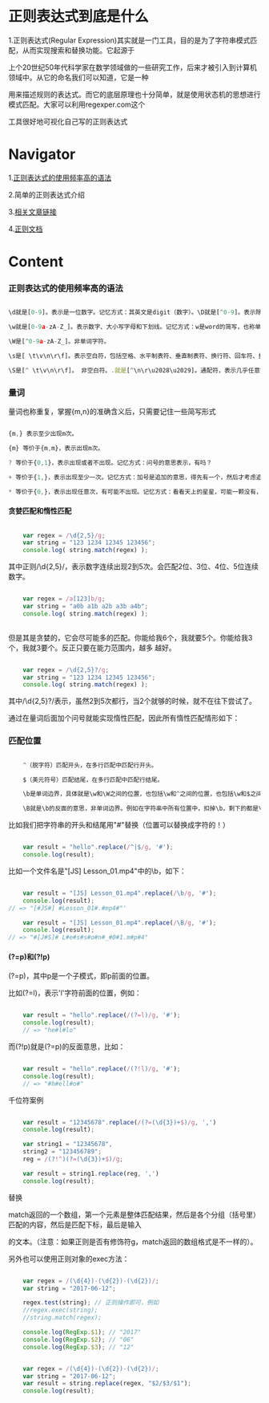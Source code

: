 # 正则表达式到底是什么

1.正则表达式(Regular Expression)其实就是一门工具，目的是为了字符串模式匹配，从而实现搜索和替换功能。它起源于

上个20世纪50年代科学家在数学领域做的一些研究工作，后来才被引入到计算机领域中。从它的命名我们可以知道，它是一种

用来描述规则的表达式。而它的底层原理也十分简单，就是使用状态机的思想进行模式匹配。大家可以利用regexper.com这个

工具很好地可视化自己写的正则表达式

# Navigator

1.[正则表达式的使用频率高的语法](#正则表达式的使用频率高的语法)

2.简单的正则表达式介绍

3.[相关文章链接](https://www.runoob.com/regexp/regexp-syntax.html)

4.[正则文档](https://juejin.im/post/5965943ff265da6c30653879)



# Content

### 正则表达式的使用频率高的语法

``` javascript

\d就是[0-9]。表示是一位数字。记忆方式：其英文是digit（数字）。\D就是[^0-9]。表示除数字外的任意字符。

\w就是[0-9a-zA-Z_]。表示数字、大小写字母和下划线。记忆方式：w是word的简写，也称单词字符。

\W是[^0-9a-zA-Z_]。非单词字符。

\s是[ \t\v\n\r\f]。表示空白符，包括空格、水平制表符、垂直制表符、换行符、回车符、换页符。记忆方式：s是space character的首字母。

\S是[^ \t\v\n\r\f]。 非空白符。.就是[^\n\r\u2028\u2029]。通配符，表示几乎任意字符。换行符、回车符、行分隔符和段分隔符除外。记忆方式：想想省略号...中的每个点，都可以理解成占位符，表示任何类似的东西。

```

### 量词

量词也称重复，掌握{m,n}的准确含义后，只需要记住一些简写形式

``` javascript

{m,} 表示至少出现m次。

{m} 等价于{m,m}，表示出现m次。

? 等价于{0,1}，表示出现或者不出现。记忆方式：问号的意思表示，有吗？

+ 等价于{1,}，表示出现至少一次。记忆方式：加号是追加的意思，得先有一个，然后才考虑追加。

* 等价于{0,}，表示出现任意次，有可能不出现。记忆方式：看看天上的星星，可能一颗没有，可能零散有几颗，可能数也数不过来。

```

#### 贪婪匹配和惰性匹配

``` javascript

    var regex = /\d{2,5}/g;
    var string = "123 1234 12345 123456";
    console.log( string.match(regex) ); 

```

其中正则/\d{2,5}/，表示数字连续出现2到5次。会匹配2位、3位、4位、5位连续数字。

``` javascript

    var regex = /a[123]b/g;
    var string = "a0b a1b a2b a3b a4b";
    console.log( string.match(regex) ); 
    
```

但是其是贪婪的，它会尽可能多的匹配。你能给我6个，我就要5个。你能给我3个，我就3要个。反正只要在能力范围内，越多
越好。

``` javascript

    var regex = /\d{2,5}?/g;
    var string = "123 1234 12345 123456";
    console.log( string.match(regex) ); 

```

其中/\d{2,5}?/表示，虽然2到5次都行，当2个就够的时候，就不在往下尝试了。

通过在量词后面加个问号就能实现惰性匹配，因此所有惰性匹配情形如下：


### 匹配位置

``` javascript

    ^（脱字符）匹配开头，在多行匹配中匹配行开头。

    $（美元符号）匹配结尾，在多行匹配中匹配行结尾。

    \b是单词边界，具体就是\w和\W之间的位置，也包括\w和^之间的位置，也包括\w和$之间的位置。

    \B就是\b的反面的意思，非单词边界。例如在字符串中所有位置中，扣掉\b，剩下的都是\B的。

```

比如我们把字符串的开头和结尾用"#"替换（位置可以替换成字符的！）

``` javascript

    var result = "hello".replace(/^|$/g, '#');
    console.log(result); 

```

比如一个文件名是"[JS] Lesson_01.mp4"中的\b，如下：

``` javascript

    var result = "[JS] Lesson_01.mp4".replace(/\b/g, '#');
    console.log(result); 
// => "[#JS#] #Lesson_01#.#mp4#"'

    var result = "[JS] Lesson_01.mp4".replace(/\B/g, '#');
    console.log(result); 
// => "#[J#S]# L#e#s#s#o#n#_#0#1.m#p#4"

```

#### (?=p)和(?!p)

(?=p)，其中p是一个子模式，即p前面的位置。

比如(?=l)，表示'l'字符前面的位置，例如：

``` javascript

    var result = "hello".replace(/(?=l)/g, '#');
    console.log(result); 
    // => "he#l#lo"

```

而(?!p)就是(?=p)的反面意思，比如：

``` javascript

    var result = "hello".replace(/(?!l)/g, '#');
    console.log(result); 
    // => "#h#ell#o#"

```

千位符案例

``` javascript

    var result = "12345678".replace(/(?=(\d{3})+$)/g, ',')
    console.log(result); 

    var string1 = "12345678",
    string2 = "123456789";
    reg = /(?!^)(?=(\d{3})+$)/g;

    var result = string1.replace(reg, ',')
    console.log(result); 

```


替换

match返回的一个数组，第一个元素是整体匹配结果，然后是各个分组（括号里）匹配的内容，然后是匹配下标，最后是输入

的文本。（注意：如果正则是否有修饰符g，match返回的数组格式是不一样的）。

另外也可以使用正则对象的exec方法：
``` javascript

    var regex = /(\d{4})-(\d{2})-(\d{2})/;
    var string = "2017-06-12";

    regex.test(string); // 正则操作即可，例如
    //regex.exec(string);
    //string.match(regex);

    console.log(RegExp.$1); // "2017"
    console.log(RegExp.$2); // "06"
    console.log(RegExp.$3); // "12"


    var regex = /(\d{4})-(\d{2})-(\d{2})/;
    var string = "2017-06-12";
    var result = string.replace(regex, "$2/$3/$1");
    console.log(result); 

```
